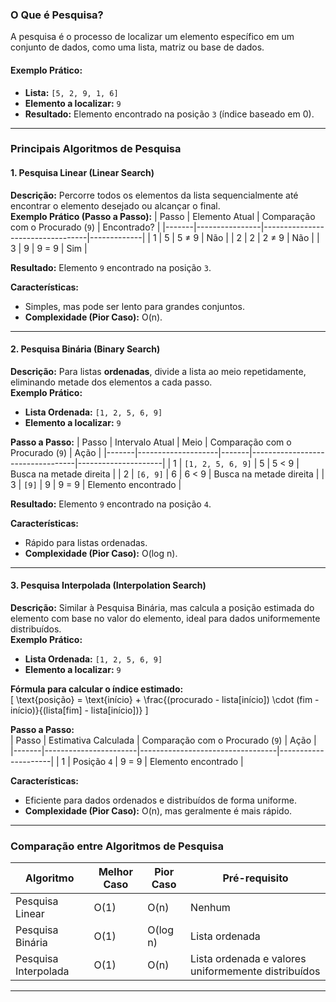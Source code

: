 ### **O Que é Pesquisa?**  
A pesquisa é o processo de localizar um elemento específico em um conjunto de dados, como uma lista, matriz ou base de dados.  

#### **Exemplo Prático:**  
- **Lista:** `[5, 2, 9, 1, 6]`  
- **Elemento a localizar:** `9`  
- **Resultado:** Elemento encontrado na posição `3` (índice baseado em 0).

---

### **Principais Algoritmos de Pesquisa**

#### **1. Pesquisa Linear (Linear Search)**  
**Descrição:** Percorre todos os elementos da lista sequencialmente até encontrar o elemento desejado ou alcançar o final.  
**Exemplo Prático (Passo a Passo):**
| Passo | Elemento Atual | Comparação com o Procurado (`9`) | Encontrado? |
|-------|----------------|----------------------------------|-------------|
| 1     | 5              | 5 ≠ 9                           | Não         |
| 2     | 2              | 2 ≠ 9                           | Não         |
| 3     | 9              | 9 = 9                           | Sim         |

**Resultado:** Elemento `9` encontrado na posição `3`.  

**Características:**  
- Simples, mas pode ser lento para grandes conjuntos.  
- **Complexidade (Pior Caso):** O(n).  

---

#### **2. Pesquisa Binária (Binary Search)**  
**Descrição:** Para listas **ordenadas**, divide a lista ao meio repetidamente, eliminando metade dos elementos a cada passo.  
**Exemplo Prático:**  
- **Lista Ordenada:** `[1, 2, 5, 6, 9]`  
- **Elemento a localizar:** `9`

**Passo a Passo:**
| Passo | Intervalo Atual    | Meio  | Comparação com o Procurado (`9`) | Ação                |
|-------|--------------------|-------|----------------------------------|---------------------|
| 1     | `[1, 2, 5, 6, 9]` | 5     | 5 < 9                           | Busca na metade direita |
| 2     | `[6, 9]`           | 6     | 6 < 9                           | Busca na metade direita |
| 3     | `[9]`              | 9     | 9 = 9                           | Elemento encontrado   |

**Resultado:** Elemento `9` encontrado na posição `4`.

**Características:**  
- Rápido para listas ordenadas.  
- **Complexidade (Pior Caso):** O(log n).  

---

#### **3. Pesquisa Interpolada (Interpolation Search)**  
**Descrição:** Similar à Pesquisa Binária, mas calcula a posição estimada do elemento com base no valor do elemento, ideal para dados uniformemente distribuídos.  
**Exemplo Prático:**  
- **Lista Ordenada:** `[1, 2, 5, 6, 9]`  
- **Elemento a localizar:** `9`

**Fórmula para calcular o índice estimado:**  
\[
\text{posição} = \text{início} + \frac{(procurado - lista[início]) \cdot (fim - início)}{(lista[fim] - lista[início])}
\]

**Passo a Passo:**  
| Passo | Estimativa Calculada | Comparação com o Procurado (`9`) | Ação                |
|-------|-----------------------|----------------------------------|---------------------|
| 1     | Posição `4`           | 9 = 9                           | Elemento encontrado |

**Características:**  
- Eficiente para dados ordenados e distribuídos de forma uniforme.  
- **Complexidade (Pior Caso):** O(n), mas geralmente é mais rápido.

---

### **Comparação entre Algoritmos de Pesquisa**
| **Algoritmo**         | **Melhor Caso** | **Pior Caso** | **Pré-requisito**            |
|------------------------|-----------------|---------------|------------------------------|
| Pesquisa Linear        | O(1)           | O(n)          | Nenhum                       |
| Pesquisa Binária       | O(1)           | O(log n)      | Lista ordenada               |
| Pesquisa Interpolada   | O(1)           | O(n)          | Lista ordenada e valores uniformemente distribuídos |

---
